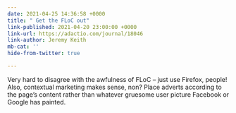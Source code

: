 ```yaml
---
date: 2021-04-25 14:36:58 +0000
title: " Get the FLoC out"
link-published: 2021-04-20 23:00:00 +0000
link-url: https://adactio.com/journal/18046
link-author: Jeremy Keith
mb-cat: ''
hide-from-twitter: true

---
```

Very hard to disagree with the awfulness of FLoC – just use Firefox, people! Also, contextual marketing makes sense, non? Place adverts according to the page’s content rather than whatever gruesome user picture Facebook or Google has painted.
